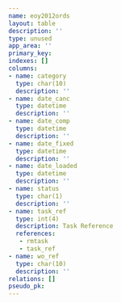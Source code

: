 ```yaml
---
name: eoy2012ords
layout: table
description: ''
type: unused
app_area: ''
primary_key: 
indexes: []
columns:
- name: category
  type: char(10)
  description: ''
- name: date_canc
  type: datetime
  description: ''
- name: date_comp
  type: datetime
  description: ''
- name: date_fixed
  type: datetime
  description: ''
- name: date_loaded
  type: datetime
  description: ''
- name: status
  type: char(1)
  description: ''
- name: task_ref
  type: int(4)
  description: Task Reference
  references:
   - rmtask
   - task_ref
- name: wo_ref
  type: char(10)
  description: ''
relations: []
pseudo_pk: 
---
```


